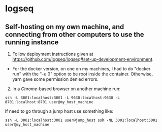# logseq

## Self-hosting on my own machine, and connecting from other computers to use the running instance

1. Follow deployment instructions given at <https://github.com/logseq/logseq#set-up-development-environment>.
  - For the docker version, on one on my machines, I had to do "docker run" with the "-u 0" option to be root inside the container. Otherwise, yarn gave some permission denied errors.

2. In a *Chrome*-based browser on another machine run:

```
ssh -L 3001:localhost:3001 -L 9630:localhost:9630 -L 8701:localhost:8701 user@my_host_machine
```

If need to go through a jump host use something like:

```
ssh -L 3001:localhost:3001 user@jump_host ssh -NL 3001:localhost:3001 user@my_host_machine
```
